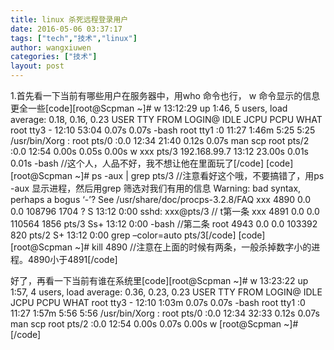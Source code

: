 ```yaml
---
title: linux 杀死远程登录用户
date: 2016-05-06 03:37:17
tags: ["tech","技术","linux"]
author: wangxiuwen
categories: ["技术"]
layout: post
---
```


1.首先看一下当前有哪些用户在服务器中，用who 命令也行， w 命令显示的信息更全一些[code][root@Scpman ~]# w
13:12:29 up  1:46,  5 users,  load average: 0.18, 0.16, 0.23
USER     TTY      FROM              LOGIN@   IDLE   JCPU   PCPU WHAT
root     tty3     -                12:10   53:04   0.07s  0.07s -bash
root     tty1     :0               11:27    1:46m  5:25   5:25  /usr/bin/Xorg :
root     pts/0    :0.0             12:34   21:40   0.12s  0.07s man scp
root     pts/2    :0.0             12:54    0.00s  0.05s  0.00s w
xxx      pts/3     192.168.99.7     13:12   23.00s  0.01s  0.01s -bash //这个人，人品不好，我不想让他在里面玩了[/code] [code][root@Scpman ~]# ps -aux | grep pts/3   //注意看好这个哦，不要搞错了，用ps -aux 显示进程，然后用grep  筛选对我们有用的信息
Warning: bad syntax, perhaps a bogus ‘-’? See /usr/share/doc/procps-3.2.8/FAQ
xxx       4890  0.0  0.0 108796  1704 ?        S    13:12   0:00 sshd: xxx@pts/3  // t第一条
xxx       4891  0.0  0.0 110564  1856 pts/3    Ss+  13:12   0:00 -bash //第二条
root      4943  0.0  0.0 103392   820 pts/2    S+   13:12   0:00 grep –color=auto pts/3[/code] [code][root@Scpman ~]# kill 4890  //注意在上面的时候有两条，一般杀掉数字小的进程。4890小于4891[/code]

好了，再看一下当前有谁在系统里[code][root@Scpman ~]# w
13:23:22 up  1:57,  4 users,  load average: 0.36, 0.23, 0.23
USER     TTY      FROM              LOGIN@   IDLE   JCPU   PCPU WHAT
root     tty3     -                12:10    1:03m  0.07s  0.07s -bash
root     tty1     :0               11:27    1:57m  5:56   5:56  /usr/bin/Xorg :
root     pts/0    :0.0             12:34   32:33   0.12s  0.07s man scp
root     pts/2    :0.0             12:54    0.00s  0.07s  0.00s w
[root@Scpman ~]#[/code]
